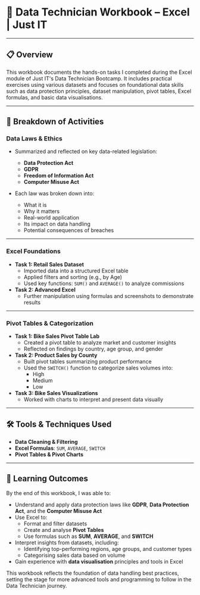 # 📘 Data Technician Workbook – Excel | Just IT

---

## 📋 Overview

This workbook documents the hands-on tasks I completed during the Excel module of Just IT's Data Technician Bootcamp. It includes practical exercises using various datasets and focuses on foundational data skills such as data protection principles, dataset manipulation, pivot tables, Excel formulas, and basic data visualisations.

---

## 📅 Breakdown of Activities

### **Data Laws & Ethics**
- Summarized and reflected on key data-related legislation:
  - **Data Protection Act**
  - **GDPR**
  - **Freedom of Information Act**
  - **Computer Misuse Act**
    
- Each law was broken down into:
  - What it is
  - Why it matters
  - Real-world application
  - Its impact on data handling
  - Potential consequences of breaches

---

### **Excel Foundations**
- **Task 1: Retail Sales Dataset**
  - Imported data into a structured Excel table
  - Applied filters and sorting (e.g., by Age)
  - Used key functions: `SUM()` and `AVERAGE()` to analyze commissions
- **Task 2: Advanced Excel**
  - Further manipulation using formulas and screenshots to demonstrate results

---

### **Pivot Tables & Categorization**
- **Task 1: Bike Sales Pivot Table Lab**
  - Created a pivot table to analyze market and customer insights
  - Reflected on findings by country, age group, and gender
- **Task 2: Product Sales by County**
  - Built pivot tables summarizing product performance
  - Used the `SWITCH()` function to categorize sales volumes into:
    - High
    - Medium
    - Low
- **Task 3: Bike Sales Visualizations**
  - Worked with charts to interpret and present data visually

---

## 🛠️ Tools & Techniques Used
- **Data Cleaning & Filtering**
- **Excel Formulas**: `SUM`, `AVERAGE`, `SWITCH`
- **Pivot Tables & Pivot Charts**

---

## 🎯 Learning Outcomes

By the end of this workbook, I was able to:

- Understand and apply data protection laws like **GDPR**, **Data Protection Act**, and the **Computer Misuse Act**
- Use Excel to:
  - Format and filter datasets
  - Create and analyse **Pivot Tables**
  - Use formulas such as **SUM**, **AVERAGE**, and **SWITCH**
- Interpret insights from datasets, including:
  - Identifying top-performing regions, age groups, and customer types
  - Categorising sales data based on volume
- Gain experience with **data visualisation** principles and tools in Excel

This workbook reflects the foundation of data handling best practices, setting the stage for more advanced tools and programming to follow in the Data Technician journey.
